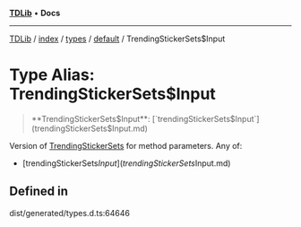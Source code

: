 [**TDLib**](../../../../../../README.md) • **Docs**

***

[TDLib](../../../../../../modules.md) / [index](../../../../../README.md) / [types](../../../README.md) / [default](../README.md) / TrendingStickerSets$Input

# Type Alias: TrendingStickerSets$Input

> **TrendingStickerSets$Input**: [`trendingStickerSets$Input`](trendingStickerSets$Input.md)

Version of [TrendingStickerSets](TrendingStickerSets-1.md) for method parameters.
Any of:
- [trendingStickerSets$Input](trendingStickerSets$Input.md)

## Defined in

dist/generated/types.d.ts:64646
